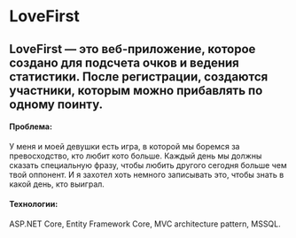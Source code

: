 # LoveFirst
## LoveFirst — это веб-приложение, которое создано для подсчета очков и ведения статистики. После регистрации, создаются участники, которым можно прибавлять по одному поинту.
#### Проблема:
У меня и моей девушки есть игра, в которой мы боремся за превосходство, кто любит кото больше. Каждый день мы должны сказать специальную фразу, чтобы любить другого сегодня больше чем твой оппонент. И я захотел хоть немного записывать это, чтобы знать в какой день, кто выиграл. 
#### Технологии: 
ASP.NET Core, Entity Framework Core, MVC architecture pattern, MSSQL. 
